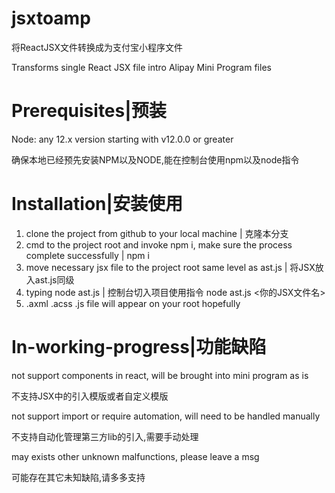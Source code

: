 # jsxtoamp

将ReactJSX文件转换成为支付宝小程序文件

Transforms single React JSX file intro Alipay Mini Program files

# Prerequisites|预装

Node: any 12.x version starting with v12.0.0 or greater

确保本地已经预先安装NPM以及NODE,能在控制台使用npm以及node指令

# Installation|安装使用

1. clone the project from github to your local machine | 克隆本分支
2. cmd to the project root and invoke npm i, make sure the process complete successfully | npm i 
3. move necessary jsx file to the project root same level as ast.js | 将JSX放入ast.js同级
4. typing node ast.js <yourJSXfilename> | 控制台切入项目使用指令 node ast.js <你的JSX文件名>
5. .axml .acss .js file will appear on your root hopefully

# In-working-progress|功能缺陷

not support components in react, will be brought into mini program as is

不支持JSX中的引入模版或者自定义模版

not support import or require automation, will need to be handled manually

不支持自动化管理第三方lib的引入,需要手动处理

may exists other unknown malfunctions, please leave a msg

可能存在其它未知缺陷,请多多支持




